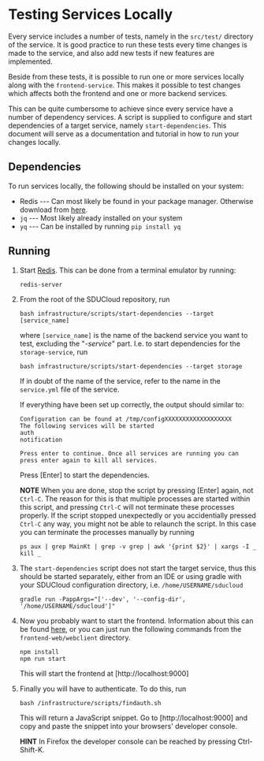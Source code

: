 # Testing Services Locally

Every service includes a number of tests, namely in the `src/test/`
directory of the service. It is good practice to run these tests every
time changes is made to the service, and also add new tests if new
features are implemented.

Beside from these tests, it is possible to run one or more services
locally along with the `frontend-service`. This makes it possible to
test changes which affects both the frontend and one or more backend
services.

This can be quite cumbersome to achieve since every service have a
number of dependency services. A script is supplied to configure and
start dependencies of a target service, namely `start-dependencies`.
This document will serve as a documentation and tutorial in how to run
your changes locally.

## Dependencies 
To run services locally, the following should be installed on your
system:
 
 - Redis --- Can most likely be found in your package manager.
 Otherwise download from [here](https://redis.io/download).
 - `jq` --- Most likely already installed on your system 
 - `yq` --- Can be installed by running `pip install yq`
 

## Running

1. Start [Redis](https://redis.io). This can be done from a terminal
emulator by running:
    ```
    redis-server
    ```

2. From the root of the SDUCloud repository, run

    ```
    bash infrastructure/scripts/start-dependencies --target [service_name]
    ```
    
    where `[service_name]` is the name of the backend service you want
    to test, excluding the "_-service_" part. I.e. to start dependencies
    for the `storage-service`, run

    ```
    bash infrastructure/scripts/start-dependencies --target storage
    ```
    
    If in doubt of the name of the service, refer to the name in the
    `service.yml` file of the service. 
    
    If everything have been set up correctly, the output should similar
    to:
    
    ```         
    Configuration can be found at /tmp/configXXXXXXXXXXXXXXXXXXX
    The following services will be started
    auth
    notification

    Press enter to continue. Once all services are running you can
    press enter again to kill all services. 
    ``` 
    Press \[Enter\] to start the dependencies.
    
    __NOTE__ When you are done, stop the script by pressing \[Enter\]
    again, not `Ctrl-C`. The reason for this is that multiple processes
    are started within this script, and pressing `Ctrl-C` will not
    terminate these processes properly. If the script stopped
    unexpectedly or you accidentially pressed `Ctrl-C` any way, you
    might not be able to relaunch the script. In this case you can
    terminate the processes manually by running
    
    ```  
    ps aux | grep MainKt | grep -v grep | awk '{print $2}' | xargs -I _ kill _ 
    ```      
    
3.  The `start-dependencies` script does not start the target service,
    thus this should be started separately, either from an IDE or using
    gradle with your SDUCloud configuration directory, i.e.
    `/home/USERNAME/sducloud`

    ```
    gradle run -PappArgs="['--dev', '--config-dir', '/home/USERNAME/sducloud']"
    ```
    
4.  Now you probably want to start the frontend. Information about
    this can be found [here](../../frontend-web/README.md), or you can
    just run the following commands from the `frontend-web/webclient`
    directory.
    
    ```
    npm install 
    npm run start 
    ``` 
    
    This will start the frontend at [http://localhost:9000] 
    
5.  Finally you will have to authenticate. To do this, run
    
    ```
    bash /infrastructure/scripts/findauth.sh
    ```
    
    This will return a JavaScript snippet. Go to [http://localhost:9000]
    and copy and paste the snippet into your browsers' developer console.
    
    __HINT__ In Firefox the developer console can be reached by pressing
    Ctrl-Shift-K.
    
    
